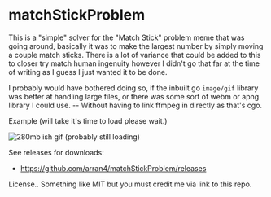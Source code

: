 # matchStickProblem

This is a "simple" solver for the "Match Stick" problem meme that was going around, basically it was to make the largest number by simply moving a couple match sticks. There is a lot of variance that could be added to this to closer try match human ingenuity however I didn't go that far at the time of writing as I guess I just wanted it to be done.

I probably would have bothered doing so, if the inbuilt go `image/gif` library was better at handling large files, or there was some sort of webm or apng library I could use. -- Without having to link ffmpeg in directly as that's cgo.

Example (will take it's time to load please wait.)

![280mb ish gif (probably still loading)](https://github.com/arran4/matchStickProblem/releases/download/v0.3.4/out.gif)

See releases for downloads:
* https://github.com/arran4/matchStickProblem/releases

License.. Something like MIT but you must credit me via link to this repo.
